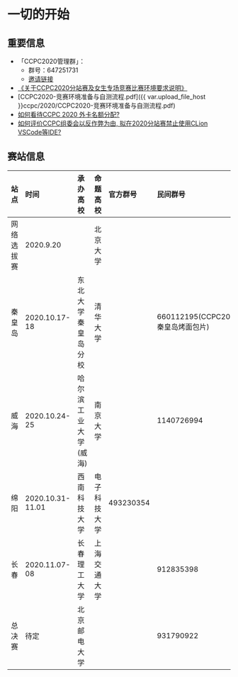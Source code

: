 # 一切的开始

## 重要信息

- 「CCPC2020管理群」：
    - 群号：647251731
    - [邀请链接](https://jq.qq.com/?_wv=1027&k=S7Mbc8Ko)
- [《关于CCPC2020分站赛及女生专场竞赛比赛环境要求说明》](https://ccpc.io/post/219)
- [CCPC2020-竞赛环境准备与自测流程.pdf]({{ var.upload_file_host }}ccpc/2020/CCPC2020-竞赛环境准备与自测流程.pdf)
- [如何看待CCPC 2020 外卡名额分配?](https://www.zhihu.com/question/426537722)
- [如何评价CCPC组委会以反作弊为由, 拟在2020分站赛禁止使用CLion VSCode等IDE?](https://www.zhihu.com/question/425822703)

## 赛站信息

| 站点 | 时间 | 承办高校 | 命题高校 | 官方群号 | 民间群号 | 平台 | 备注 | 
| :--- | :--- | :--- | :--- | :--- | :--- | :--- | :--- |
| 网络选拔赛 | 2020.9.20 | | 北京大学 |  |  | HDU | |
| 秦皇岛 | 2020.10.17-18 | 东北大学秦皇岛分校 | 清华大学 | | 660112195(CCPC2020秦皇岛烤面包片) | | 同时举办女生赛 |
| 威海 | 2020.10.24-25 | 哈尔滨工业大学(威海) | 南京大学 | | 1140726994 | | |
| 绵阳 | 2020.10.31-11.01 | 西南科技大学 | 电子科技大学 | 493230354 | | | |
| 长春 | 2020.11.07-08 | 长春理工大学 | 上海交通大学 | | 912835398 | | |
| 总决赛 | 待定 | 北京邮电大学 | | | 931790922 | | | 

